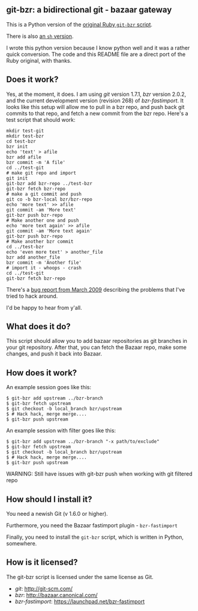 git-bzr: a bidirectional git - bazaar gateway
---------------------------------------------

This is a Python version of the [original Ruby `git-bzr` script](http://github.com/pieter/git-bzr).


There is also [an `sh` version](http://github.com/kfish/git-bzr).

I wrote this python version because I know python well and it was a
rather quick conversion.  The code and this README file are a direct
port of the Ruby original, with thanks.

Does it work?
-------------

Yes, at the moment, it does.  I am using _git_ version 1.7.1, _bzr_ version
2.0.2, and the current development version (revision 268) of
_bzr-fastimport_.  It looks like this setup will allow me to pull in a
bzr repo, and push back git commits to that repo, and fetch a new commit
from the bzr repo.  Here's a test script that should work:

```shell
mkdir test-git
mkdir test-bzr
cd test-bzr
bzr init
echo 'text' > afile
bzr add afile
bzr commit -m 'A file'
cd ../test-git
# make git repo and import
git init
git-bzr add bzr-repo ../test-bzr
git-bzr fetch bzr-repo
# make a git commit and push
git co -b bzr-local bzr/bzr-repo
echo 'more text' >> afile
git commit -am 'More text'
git-bzr push bzr-repo
# Make another one and push
echo 'more text again' >> afile
git commit -am 'More text again'
git-bzr push bzr-repo
# Make another bzr commit
cd ../test-bzr
echo 'even more text' > another_file
bzr add another_file
bzr commit -m 'Another file'
# import it - whoops - crash
cd ../test-git
git-bzr fetch bzr-repo
```

There's a [bug report from March 2009](https://bugs.launchpad.net/bzr-fastimport/+bug/347729) describing the problems that I've tried to hack around.


I'd be happy to hear from y'all.

What does it do?
----------------

This script should allow you to add bazaar repositories as git branches
in your git repository. After that, you can fetch the Bazaar repo, make
some changes, and push it back into Bazaar.

How does it work?
-----------------

An example session goes like this:

```shell
$ git-bzr add upstream ../bzr-branch
$ git-bzr fetch upstream
$ git checkout -b local_branch bzr/upstream
$ # Hack hack, merge merge....
$ git-bzr push upstream
```

An example session with filter goes like this:

```shell
$ git-bzr add upstream ../bzr-branch "-x path/to/exclude"
$ git-bzr fetch upstream
$ git checkout -b local_branch bzr/upstream
$ # Hack hack, merge merge....
$ git-bzr push upstream
```

WARNING:
  Still have issues with git-bzr push when working with git filtered repo

How should I install it?
------------------------

You need a newish Git (v 1.6.0 or higher). 

Furthermore, you need the Bazaar fastimport plugin - `bzr-fastimport`

Finally, you need to install the `git-bzr` script, which is written in
Python, somewhere. 

How is it licensed?
-------------------

The git-bzr script is licensed under the same license as Git.


- _git_: http://git-scm.com/
- _bzr_: http://bazaar.canonical.com/
- _bzr-fastimport_: https://launchpad.net/bzr-fastimport
